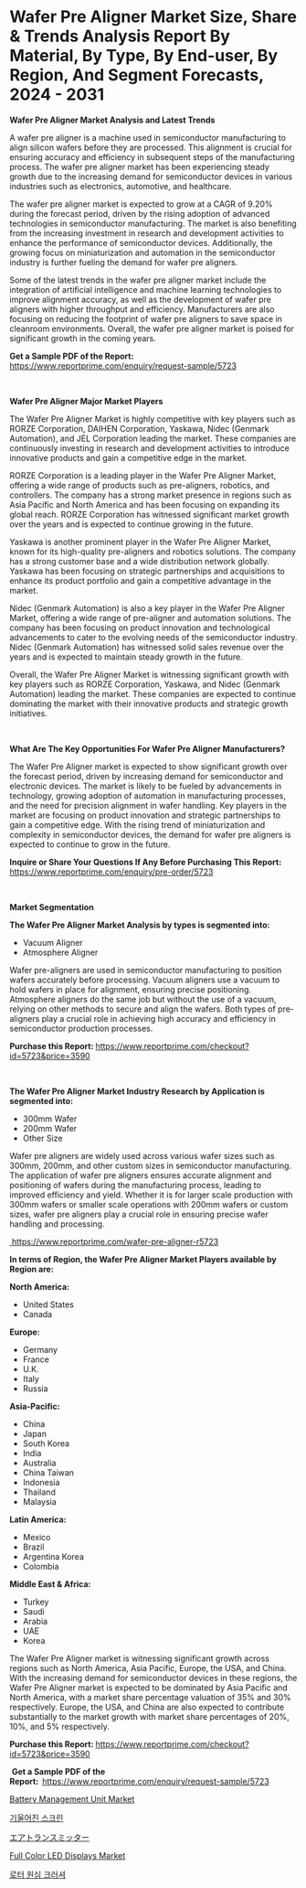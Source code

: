 <p><h1>Wafer Pre Aligner Market Size, Share & Trends Analysis Report By Material, By Type, By End-user, By Region, And Segment Forecasts, 2024 - 2031</h1></p><p><strong>Wafer Pre Aligner Market Analysis and Latest Trends</strong></p>
<p><p>A wafer pre aligner is a machine used in semiconductor manufacturing to align silicon wafers before they are processed. This alignment is crucial for ensuring accuracy and efficiency in subsequent steps of the manufacturing process. The wafer pre aligner market has been experiencing steady growth due to the increasing demand for semiconductor devices in various industries such as electronics, automotive, and healthcare.</p><p>The wafer pre aligner market is expected to grow at a CAGR of 9.20% during the forecast period, driven by the rising adoption of advanced technologies in semiconductor manufacturing. The market is also benefiting from the increasing investment in research and development activities to enhance the performance of semiconductor devices. Additionally, the growing focus on miniaturization and automation in the semiconductor industry is further fueling the demand for wafer pre aligners.</p><p>Some of the latest trends in the wafer pre aligner market include the integration of artificial intelligence and machine learning technologies to improve alignment accuracy, as well as the development of wafer pre aligners with higher throughput and efficiency. Manufacturers are also focusing on reducing the footprint of wafer pre aligners to save space in cleanroom environments. Overall, the wafer pre aligner market is poised for significant growth in the coming years.</p></p>
<p><strong>Get a Sample PDF of the Report:&nbsp;</strong> <a href="https://www.reportprime.com/enquiry/request-sample/5723">https://www.reportprime.com/enquiry/request-sample/5723</a></p>
<p>&nbsp;</p>
<p><strong>Wafer Pre Aligner Major Market Players</strong></p>
<p><p>The Wafer Pre Aligner Market is highly competitive with key players such as RORZE Corporation, DAIHEN Corporation, Yaskawa, Nidec (Genmark Automation), and JEL Corporation leading the market. These companies are continuously investing in research and development activities to introduce innovative products and gain a competitive edge in the market.</p><p>RORZE Corporation is a leading player in the Wafer Pre Aligner Market, offering a wide range of products such as pre-aligners, robotics, and controllers. The company has a strong market presence in regions such as Asia Pacific and North America and has been focusing on expanding its global reach. RORZE Corporation has witnessed significant market growth over the years and is expected to continue growing in the future.</p><p>Yaskawa is another prominent player in the Wafer Pre Aligner Market, known for its high-quality pre-aligners and robotics solutions. The company has a strong customer base and a wide distribution network globally. Yaskawa has been focusing on strategic partnerships and acquisitions to enhance its product portfolio and gain a competitive advantage in the market.</p><p>Nidec (Genmark Automation) is also a key player in the Wafer Pre Aligner Market, offering a wide range of pre-aligner and automation solutions. The company has been focusing on product innovation and technological advancements to cater to the evolving needs of the semiconductor industry. Nidec (Genmark Automation) has witnessed solid sales revenue over the years and is expected to maintain steady growth in the future.</p><p>Overall, the Wafer Pre Aligner Market is witnessing significant growth with key players such as RORZE Corporation, Yaskawa, and Nidec (Genmark Automation) leading the market. These companies are expected to continue dominating the market with their innovative products and strategic growth initiatives.</p></p>
<p>&nbsp;</p>
<p><strong>What Are The Key Opportunities For Wafer Pre Aligner Manufacturers?</strong></p>
<p><p>The Wafer Pre Aligner market is expected to show significant growth over the forecast period, driven by increasing demand for semiconductor and electronic devices. The market is likely to be fueled by advancements in technology, growing adoption of automation in manufacturing processes, and the need for precision alignment in wafer handling. Key players in the market are focusing on product innovation and strategic partnerships to gain a competitive edge. With the rising trend of miniaturization and complexity in semiconductor devices, the demand for wafer pre aligners is expected to continue to grow in the future.</p></p>
<p><strong>Inquire or Share Your Questions If Any Before Purchasing This Report:</strong> <a href="https://www.reportprime.com/enquiry/pre-order/5723">https://www.reportprime.com/enquiry/pre-order/5723</a></p>
<p>&nbsp;</p>
<p><strong>Market Segmentation</strong></p>
<p><strong>The Wafer Pre Aligner Market Analysis by types is segmented into:</strong></p>
<p><ul><li>Vacuum Aligner</li><li>Atmosphere Aligner</li></ul></p>
<p><p>Wafer pre-aligners are used in semiconductor manufacturing to position wafers accurately before processing. Vacuum aligners use a vacuum to hold wafers in place for alignment, ensuring precise positioning. Atmosphere aligners do the same job but without the use of a vacuum, relying on other methods to secure and align the wafers. Both types of pre-aligners play a crucial role in achieving high accuracy and efficiency in semiconductor production processes.</p></p>
<p><strong>Purchase this Report:&nbsp;</strong><a href="https://www.reportprime.com/checkout?id=5723&price=3590">https://www.reportprime.com/checkout?id=5723&price=3590</a></p>
<p>&nbsp;</p>
<p><strong>The Wafer Pre Aligner Market Industry Research by Application is segmented into:</strong></p>
<p><ul><li>300mm Wafer</li><li>200mm Wafer</li><li>Other Size</li></ul></p>
<p><p>Wafer pre aligners are widely used across various wafer sizes such as 300mm, 200mm, and other custom sizes in semiconductor manufacturing. The application of wafer pre aligners ensures accurate alignment and positioning of wafers during the manufacturing process, leading to improved efficiency and yield. Whether it is for larger scale production with 300mm wafers or smaller scale operations with 200mm wafers or custom sizes, wafer pre aligners play a crucial role in ensuring precise wafer handling and processing.</p></p>
<p><a href="https://www.reportprime.com/wafer-pre-aligner-r5723">&nbsp;https://www.reportprime.com/wafer-pre-aligner-r5723</a></p>
<p><strong>In terms of Region, the Wafer Pre Aligner Market Players available by Region are:</strong></p>
<p>
    <p> <strong> North America: </strong>
        <ul>
            <li>United States</li>
            <li>Canada</li>
        </ul>
        </p> 
    <p> <strong> Europe: </strong>
        <ul>
            <li>Germany</li>
            <li>France</li>
            <li>U.K.</li>
            <li>Italy</li>
            <li>Russia</li>
        </ul>
        </p> 
    <p> <strong> Asia-Pacific: </strong>
        <ul>
            <li>China</li>
            <li>Japan</li>
            <li>South Korea</li>
            <li>India</li>
            <li>Australia</li>
            <li>China Taiwan</li>
            <li>Indonesia</li>
            <li>Thailand</li>
            <li>Malaysia</li>
        </ul>
        </p> 
    <p> <strong> Latin America: </strong>
        <ul>
            <li>Mexico</li>
            <li>Brazil</li>
            <li>Argentina Korea</li>
            <li>Colombia</li>
        </ul>
        </p> 
    <p> <strong> Middle East & Africa: </strong>
        <ul>
            <li>Turkey</li>
            <li>Saudi</li>
            <li>Arabia</li>
            <li>UAE</li>
            <li>Korea</li>
        </ul>
    </p>
    </p>
<p><p>The Wafer Pre Aligner market is witnessing significant growth across regions such as North America, Asia Pacific, Europe, the USA, and China. With the increasing demand for semiconductor devices in these regions, the Wafer Pre Aligner market is expected to be dominated by Asia Pacific and North America, with a market share percentage valuation of 35% and 30% respectively. Europe, the USA, and China are also expected to contribute substantially to the market growth with market share percentages of 20%, 10%, and 5% respectively.</p></p>
<p><strong>Purchase this Report: </strong><a href="https://www.reportprime.com/checkout?id=5723&price=3590">https://www.reportprime.com/checkout?id=5723&price=3590</a></p>
<p>&nbsp;<strong>Get a Sample PDF of the Report:&nbsp;&nbsp;</strong><a href="https://www.reportprime.com/enquiry/request-sample/5723">https://www.reportprime.com/enquiry/request-sample/5723</a></p>
<p><strong></strong></p>
<p><p><a href="https://www.linkedin.com/pulse/battery-management-unit-market-share-evolution-growth-gsesc">Battery Management Unit Market</a></p><p><a href="https://github.com/WilburKihn5676/Market-Research-Report-List-1/blob/main/958411670924.md">기울어진 스크린</a></p><p><a href="https://github.com/kegley4963/Market-Research-Report-List-1/blob/main/637820474400.md">エアトランスミッター</a></p><p><a href="https://www.linkedin.com/pulse/full-color-led-displays-market-exploring-share-trends-future-d4nlc">Full Color LED Displays Market</a></p><p><a href="https://github.com/vseigx30c9a1j/Market-Research-Report-List-2/blob/main/589487970923.md">로터 원심 크러셔</a></p></p>